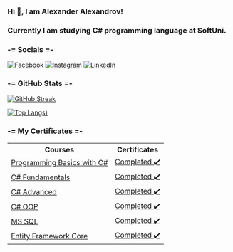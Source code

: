### Hi 👋, I am Alexander Alexandrov!
### Currently I am studying C# programming language at SoftUni.

### -= Socials =-
[![Facebook](https://img.shields.io/badge/Facebook-316FF6?style=for-the-badge&logo=facebook&logoColor=white)](https://www.facebook.com/alexandr0w/)
[![Instagram](https://img.shields.io/badge/Instagram-E4405F?style=for-the-badge&logo=instagram&logoColor=white)](https://www.instagram.com/alexandrow__/) 
[![LinkedIn](https://img.shields.io/badge/LinkedIn-blue?style=for-the-badge&logo=linkedin&logoColor=white)](https://www.linkedin.com/in/alexandr0v/) 

### -= GitHub Stats =-
[![GitHub Streak](https://streak-stats.demolab.com?user=Alexandr0w&theme=blueberry-duo)](https://git.io/streak-stats)


[![Top Langs](https://github-readme-stats.vercel.app/api/top-langs/?username=Alexandr0w&layout=compact&theme=vision-friendly-dark))](https://github.com/anuraghazra/github-readme-stats)


### -= My Certificates =-
<table>
  <tr>
    <th>Courses</th>
    <th>Certificates</th>
  </tr>
  <tr>
    <td><a href="https://softuni.bg/trainings/4409/programming-basics-with-csharp-january-2024">Programming Basics with C#</a></td>
    <td><a href="https://softuni.bg/certificates/details/203916/4ee24f16">Completed ✔️</a></td>
  </tr>
  <tr>
    <td><a href="https://softuni.bg/trainings/4502/programming-fundamentals-with-csharp-may-2024">C# Fundamentals</a></td>
    <td><a href="https://softuni.bg/certificates/details/222311/07324103">Completed ✔️</a></td>
  </tr>
  <tr>
    <td><a href="https://softuni.bg/trainings/4696/csharp-advanced-september-2024">C# Advanced</a></td>
    <td><a href="https://softuni.bg/certificates/details/227795/75ddd65e">Completed ✔️</a></td>
  </tr>
  <tr>
    <td><a href="https://softuni.bg/trainings/4697/csharp-oop-october-2024">C# OOP</a></td>
    <td><a href="https://softuni.bg/certificates/details/231441/921d4a8f">Completed ✔️</a></td>
  </tr>
  <tr>
    <td><a href="https://softuni.bg/trainings/4841/ms-sql-january-2025">MS SQL</a></td>
    <td><a href="https://softuni.bg/certificates/details/235828/0f489256">Completed ✔️</a></td>
  </tr>
   <tr>
    <td><a href="https://softuni.bg/trainings/4842/entity-framework-core-february-2025">Entity Framework Core</a></td>
    <td><a href="https://softuni.bg/certificates/details/239840/55f29ea7">Completed ✔️</a></td>
  </tr>
</table>

